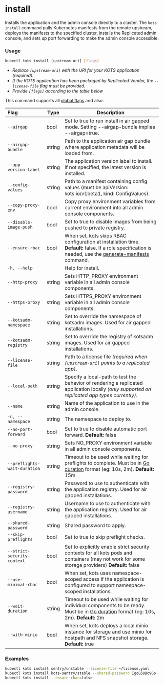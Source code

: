 # install

Installs the application and the admin console directly to a cluster.
The `kots install` command pulls Kubernetes manifests from the remote upstream, deploys the manifests to the specified cluster, installs the Replicated admin console, and sets up port forwarding to make the admin console accessible.

### Usage

```bash
kubectl kots install [upstream uri] [flags]
```

- _Replace `[upstream-uri]` with the URI for your KOTS application (required)._
- _If the KOTS application has been packaged by Replicated Vendor, the `--license-file` flag must be provided._
- _Provide `[flags]` according to the table below_

This command supports all [global flags](kots-cli-global-flags) and also:

| Flag                        | Type   | Description                                                                                                                                                                                           |
|:----------------------------|--------|-------------------------------------------------------------------------------------------------------------------------------------------------------------------------------------------------------|
| `--airgap`                  | bool   | Set to true to run install in air gapped mode. Setting --airgap-bundle implies --airgap=true.                                                                                                         |
| `--airgap-bundle`           | string | Path to the application air gap bundle where application metadata will be loaded from.                                                                                                                |
| `--app-version-label`       | string | The application version label to install. If not specified, the latest version is installed.                                                                                                          |
| `--config-values`           | string | Path to a manifest containing config values (must be apiVersion: kots.io/v1beta1, kind: ConfigValues).                                                                                                |
| `--copy-proxy-env`          | bool   | Copy proxy environment variables from current environment into all admin console components.                                                                                                          |
| `--disable-image-push`      | bool   | Set to true to disable images from being pushed to private registry.                                                                                                                                  |
| `--ensure-rbac`             | bool   | When set, kots skips RBAC configuration at installation time. **Default:** false. If a role specification is needed, use the [generate-manifests](kots-cli-admin-console-generate-manifests) command. |
| `-h, --help`                |        | Help for install.                                                                                                                                                                                     |
| `--http-proxy`              | string | Sets HTTP_PROXY environment variable in all admin console components.                                                                                                                                 |
| `--https-proxy`             | string | Sets HTTPS_PROXY environment variable in all admin console components.                                                                                                                                |
| `--kotsadm-namespace`       | string | Set to override the namespace of kotsadm images. Used for air gapped installations.                                                                                                                   |
| `--kotsadm-registry`        | string | Set to override the registry of kotsadm images. Used for air gapped installations.                                                                                                                    |
| `--license-file`            | string | Path to a license file _(required when `[upstream-uri]` points to a replicated app)_.                                                                                                                 |
| `--local-path`              | string | Specify a local-path to test the behavior of rendering a replicated application locally _(only supported on replicated app types currently)_.                                                         |
| `--name`                    | string | Name of the application to use in the admin console.                                                                                                                                                  |
| `-n, --namespace`           | string | The namespace to deploy to.                                                                                                                                                                           |
| `--no-port-forward`         | bool   | Set to true to disable automatic port forward. **Default:** false                                                                                                                                  |
| `--no-proxy`                | string | Sets NO_PROXY environment variable in all admin console components.                                                                                                                                   |
| `--preflights-wait-duration`| string | Timeout to be used while waiting for preflights to complete. Must be in [Go duration](https://pkg.go.dev/time#ParseDuration) format (eg: 10s, 2m). **Default:** 15m                                   |
| `--registry-password`       | string | Password to use to authenticate with the application registry. Used for air gapped installations.                                                                                                     |
| `--registry-username`       | string | Username to use to authenticate with the application registry. Used for air gapped installations.                                                                                                     |
| `--shared-password`         | string | Shared password to apply.                                                                                                                                                                             |
| `--skip-preflights`         | bool   | Set to true to skip preflight checks.                                                                                                                                                                 |
| `--strict-security-context` | bool   | Set to explicitly enable strict security contexts for all kots pods and containers (may not work for some storage providers) **Default:** false                                                       |
| `--use-minimal-rbac`        | bool   | When set, kots uses namespace-scoped access if the application is  configured to support namespace-scoped installations.                                                                              |
| `--wait-duration`           | string | Timeout to be used while waiting for individual components to be ready. Must be in [Go duration](https://pkg.go.dev/time#ParseDuration) format (eg: 10s, 2m). **Default:** 2m                         |
| `--with-minio`              | bool   | When set, kots deploys a local minio instance for storage and use minio for hostpath and NFS snapshot storage. **Default:** true                                                                      |

<!-- | `--repo` | string | repo uri to use when installing a helm chart | -->
<!-- | `--set` | strings | values to pass to helm when running helm template | -->

### Examples

```bash
kubectl kots install sentry/unstable --license-file ~/license.yaml
kubectl kots install kots-sentry/stable --shared-password IgqG5OBc9Gp --license-file ~/sentry-license.yaml --namespace sentry-namespace --config-values ~/config-values.yaml
kubectl kots install --ensure-rbac=false
```

<!-- Helm example coming soon -->
<!-- kubectl kots install helm://elastic/elasticsearch -->
